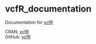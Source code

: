 # vcfR_documentation

Documentation for [vcfR](https://knausb.github.io/vcfR_documentation/)

CRAN: [vcfR](https://CRAN.R-project.org/package=vcfR)    
GitHub: [vcfR](https://github.com/knausb/vcfR)

